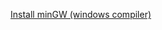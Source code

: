 <a href='https://www.ics.uci.edu/~pattis/common/handouts/mingweclipse/mingw.html'> Install minGW (windows compiler)</a> 
